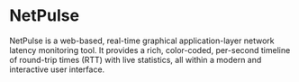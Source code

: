 # NetPulse
NetPulse is a web-based, real-time graphical application-layer network latency monitoring tool. It provides a rich, color-coded, per-second timeline of round-trip times (RTT) with live statistics, all within a modern and interactive user interface.
